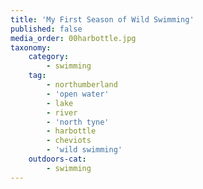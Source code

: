 ```yaml
---
title: 'My First Season of Wild Swimming'
published: false
media_order: 00harbottle.jpg
taxonomy:
    category:
        - swimming
    tag:
        - northumberland
        - 'open water'
        - lake
        - river
        - 'north tyne'
        - harbottle
        - cheviots
        - 'wild swimming'
    outdoors-cat:
        - swimming
---
```


